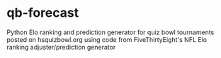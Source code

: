 # qb-forecast
Python Elo ranking and prediction generator for quiz bowl tournaments posted on hsquizbowl.org using code from FiveThirtyEight's NFL Elo ranking adjuster/prediction generator
